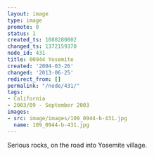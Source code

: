 ```yaml
---
layout: image
type: image
promote: 0
status: 1
created_ts: 1080280802
changed_ts: 1372159370
node_id: 431
title: 00944 Yosemite
created: '2004-03-26'
changed: '2013-06-25'
redirect_from: []
permalink: "/node/431/"
tags:
- California
- 2003/09 - September 2003
images:
- src: image/images/109_0944-b-431.jpg
  name: 109_0944-b-431.jpg
---
```

Serious rocks, on the road into Yosemite village.
